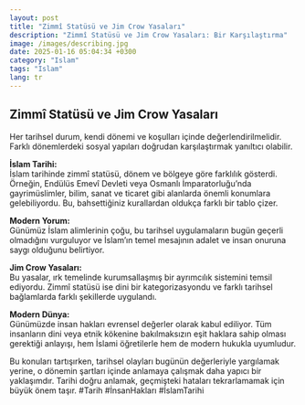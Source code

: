 ```yaml
---
layout: post
title: "Zimmî Statüsü ve Jim Crow Yasaları"
description: "Zimmî Statüsü ve Jim Crow Yasaları: Bir Karşılaştırma"
image: /images/describing.jpg
date: 2025-01-16 05:04:34 +0300
category: "Islam"
tags: "Islam"
lang: tr
---
```


## **Zimmî Statüsü ve Jim Crow Yasaları**
 
Her tarihsel durum, kendi dönemi ve koşulları içinde değerlendirilmelidir. Farklı dönemlerdeki sosyal yapıları doğrudan karşılaştırmak yanıltıcı olabilir.  

**İslam Tarihi:**  
İslam tarihinde zimmî statüsü, dönem ve bölgeye göre farklılık gösterdi. Örneğin, Endülüs Emevî Devleti veya Osmanlı İmparatorluğu’nda gayrimüslimler, bilim, sanat ve ticaret gibi alanlarda önemli konumlara gelebiliyordu. Bu, bahsettiğiniz kurallardan oldukça farklı bir tablo çizer.  

**Modern Yorum:**  
Günümüz İslam alimlerinin çoğu, bu tarihsel uygulamaların bugün geçerli olmadığını vurguluyor ve İslam’ın temel mesajının adalet ve insan onuruna saygı olduğunu belirtiyor.  

**Jim Crow Yasaları:**  
Bu yasalar, ırk temelinde kurumsallaşmış bir ayrımcılık sistemini temsil ediyordu. Zimmî statüsü ise dini bir kategorizasyondu ve farklı tarihsel bağlamlarda farklı şekillerde uygulandı.  

**Modern Dünya:**  
Günümüzde insan hakları evrensel değerler olarak kabul ediliyor. Tüm insanların dini veya etnik kökenine bakılmaksızın eşit haklara sahip olması gerektiği anlayışı, hem İslami öğretilerle hem de modern hukukla uyumludur.  

Bu konuları tartışırken, tarihsel olayları bugünün değerleriyle yargılamak yerine, o dönemin şartları içinde anlamaya çalışmak daha yapıcı bir yaklaşımdır. Tarihi doğru anlamak, geçmişteki hataları tekrarlamamak için büyük önem taşır. #Tarih #İnsanHakları #İslamTarihi
